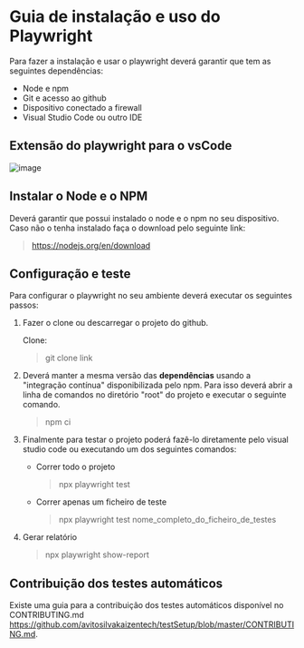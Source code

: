 # Guia de instalação e uso do Playwright

Para fazer a instalação e usar o playwright deverá garantir que tem as seguintes dependências:
- Node e npm
- Git e acesso ao github
- Dispositivo conectado a firewall
- Visual Studio Code ou outro IDE

## Extensão do playwright para o vsCode
![image](https://github.com/avitosilvakaizentech/testSetup/assets/127747215/8390e1da-3c13-4abc-9d57-ae62806b0cc2)


## Instalar o Node e o NPM

Deverá garantir que possui instalado o node e o npm no seu dispositivo. Caso não o tenha instalado faça o download pelo seguinte link:
> https://nodejs.org/en/download 


## Configuração e teste
Para configurar o playwright no seu ambiente deverá executar os seguintes passos:
1. Fazer o clone ou descarregar o projeto do github.
    
    Clone: 

    > git clone link

2. Deverá manter a mesma versão das **dependências** usando a "integração contínua" disponibilizada pelo npm. Para isso deverá abrir a linha de comandos no diretório "root" do projeto e executar o seguinte comando.
    > npm ci

3. Finalmente para testar o projeto poderá fazê-lo diretamente pelo visual studio code ou executando um dos seguintes comandos:
    - Correr todo o projeto
        > npx playwright test
    - Correr apenas um ficheiro de teste
        > npx playwright test nome_completo_do_ficheiro_de_testes

4. Gerar relatório
    > npx playwright show-report


## Contribuição dos testes automáticos
Existe uma guia para a contribuição dos testes automáticos disponível no CONTRIBUTING.md https://github.com/avitosilvakaizentech/testSetup/blob/master/CONTRIBUTING.md.
